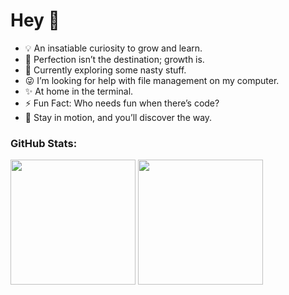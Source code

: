 # Hey 👋

- 💡 An insatiable curiosity to grow and learn. 
- 🔭 Perfection isn’t the destination; growth is.
- 🌱 Currently exploring some nasty stuff.
- 😜 I’m looking for help with file management on my computer.
- ✨ At home in the terminal.
- ⚡ Fun Fact: Who needs fun when there’s code?
- 📧 Stay in motion, and you’ll discover the way.

### GitHub Stats:

<a href="#"><span><img height=200 align="center" src="https://github-readme-stats.vercel.app/api?username=Hashir-Akbar&rank_icon=github" /></span></a>
<a href="#"><span><img height=200 align="center" src="https://github-readme-stats.vercel.app/api/top-langs?username=Hashir-Akbar&layout=compact&langs_count=8&card_width=300" /></span></a>
